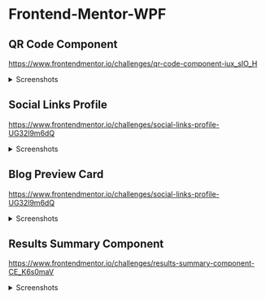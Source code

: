 # Frontend-Mentor-WPF

## QR Code Component

https://www.frontendmentor.io/challenges/qr-code-component-iux_sIO_H

<details>
    <summary>Screenshots</summary>
  
### Expected Result
![Expected Result](https://github.com/user-attachments/assets/43b27cfc-be88-40d5-b96a-e08882f3debc)

### Actual Result

![Actual Result](https://github.com/user-attachments/assets/1be65699-e68c-4fc0-af27-e8052a375296)

</details>

## Social Links Profile

https://www.frontendmentor.io/challenges/social-links-profile-UG32l9m6dQ

<details>
    <summary>Screenshots</summary>
  
### Expected Result
![Expected Result](https://github.com/user-attachments/assets/62f75f8a-23d9-4517-a0e6-99a13cf58fe0)

### Actual Result

![Actual Result](https://github.com/user-attachments/assets/42e219ea-3634-461c-820a-8c544a16e4e4)

### Expected Result - Active

![Expected Result - Active](https://github.com/user-attachments/assets/d08d9c58-227f-44b6-95c1-40efdd46e8e1)

### Actual Result - Active

![Actual Result - Active](https://github.com/user-attachments/assets/fc51da49-7b69-4c31-9599-fd915da6db22)

</details>

## Blog Preview Card

https://www.frontendmentor.io/challenges/social-links-profile-UG32l9m6dQ

<details>
    <summary>Screenshots</summary>
  
### Expected result
![Expected result](https://github.com/user-attachments/assets/9d93e35d-57da-4cf9-9047-1984fc066d6a)

### Actual result

![Actual result](https://github.com/user-attachments/assets/e22a37c4-4032-4e74-aaed-58f643f2c4b6)

### Expected result - Active

![Expected result - Active ](https://github.com/user-attachments/assets/880f7b6f-6c1e-4193-8722-774795285804)

### Actual result - Active

![Actual result - Active](https://github.com/user-attachments/assets/7aeaf44a-cc42-4e62-993e-1440fc60fde0)

</details>

## Results Summary Component

https://www.frontendmentor.io/challenges/results-summary-component-CE_K6s0maV

<details>
    <summary>Screenshots</summary>
  
### Expected Result
![Expected Result](https://github.com/user-attachments/assets/9d93e35d-57da-4cf9-9047-1984fc066d6a)

### Actual Result

![Actual Result](https://github.com/user-attachments/assets/e22a37c4-4032-4e74-aaed-58f643f2c4b6)

### Expected Result - Active

![Expected Result - Active ](https://github.com/user-attachments/assets/880f7b6f-6c1e-4193-8722-774795285804)

### Actual Result - Active

![Actual Result - Active](https://github.com/user-attachments/assets/7aeaf44a-cc42-4e62-993e-1440fc60fde0)

</details>
